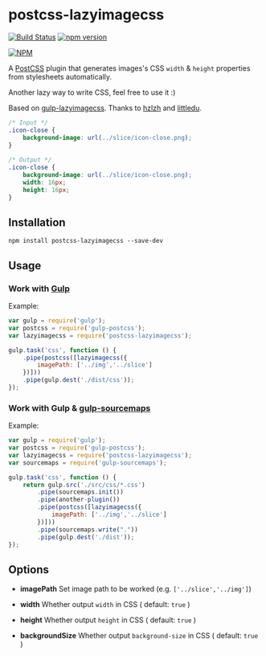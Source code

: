 # postcss-lazyimagecss 

[![Build Status](https://travis-ci.org/Jeff2Ma/postcss-lazyimagecss.svg?branch=master)](https://travis-ci.org/Jeff2Ma/postcss-lazyimagecss)
[![npm version](https://badge.fury.io/js/postcss-lazyimagecss.svg)](http://badge.fury.io/js/postcss-lazyimagecss)

[![NPM](https://nodei.co/npm/postcss-lazyimagecss.png)](https://nodei.co/npm/postcss-lazyimagecss/)

A [PostCSS](https://github.com/postcss/postcss) plugin that generates images's CSS `width` & `height` properties from stylesheets automatically.

Another lazy way to write CSS, feel free to use it :)

Based on [gulp-lazyimagecss](https://github.com/weixin/gulp-lazyimagecss). Thanks to [hzlzh](https://github.com/hzlzh) and [littledu](https://github.com/littledu).

```css
/* Input */
.icon-close {
	background-image: url(../slice/icon-close.png);
}
	
/* Output */
.icon-close {
	background-image: url(../slice/icon-close.png);
	width: 16px;
	height: 16px;
}
```
## Installation

	npm install postcss-lazyimagecss --save-dev

## Usage

### Work with [Gulp](http://gulpjs.com/)

Example:

```js
var gulp = require('gulp');
var postcss = require('gulp-postcss');
var lazyimagecss = require('postcss-lazyimagecss');

gulp.task('css', function () {
	.pipe(postcss([lazyimagecss({
		imagePath: ['../img','../slice']
	})]))
	.pipe(gulp.dest('./dist/css'));
});
```	

### Work with Gulp & [gulp-sourcemaps](https://www.npmjs.com/package/gulp-sourcemaps)

Example:

```js
var gulp = require('gulp');
var postcss = require('gulp-postcss');
var lazyimagecss = require('postcss-lazyimagecss');
var sourcemaps = require('gulp-sourcemaps');

gulp.task('css', function () {
	return gulp.src('./src/css/*.css')
		.pipe(sourcemaps.init())
		.pipe(another-plugin())
		.pipe(postcss([lazyimagecss({
			imagePath: ['../img','../slice']
		})]))
		.pipe(sourcemaps.write("."))
		.pipe(gulp.dest('./dist'));
});
```

## Options
- **imagePath** Set image path to be worked (e.g. `['../slice','../img']`)

- **width**  Whether output `width` in CSS ( default: `true` )

- **height**  Whether output `height` in CSS ( default: `true` )

- **backgroundSize** Whether output `background-size` in CSS ( default: `true` )

